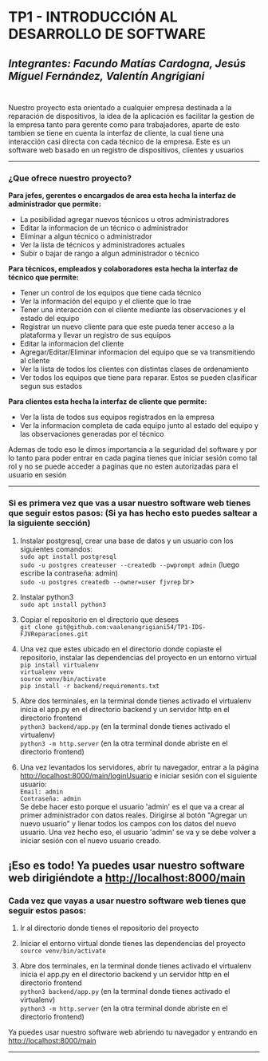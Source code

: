 # TP1 - INTRODUCCIÓN AL DESARROLLO DE SOFTWARE
*Integrantes: Facundo Matías Cardogna, Jesús Miguel Fernández, Valentín Angrigiani*<br><br>
---
Nuestro proyecto esta orientado a cualquier empresa destinada a la reparación de dispositivos, la idea de la aplicación es facilitar la gestion de la empresa tanto para gerente como para trabajadores, aparte de esto tambien se tiene en cuenta la interfaz de cliente, la cual tiene una interacción casi directa con cada técnico de la empresa. Este es un software web basado en un registro de dispositivos, clientes y usuarios

---
### ¿Que ofrece nuestro proyecto?
**Para jefes, gerentes o encargados de area esta hecha la interfaz de administrador que permite:**
 - La posibilidad agregar nuevos técnicos u otros administradores
 - Editar la informacion de un técnico o administrador
 - Eliminar a algun técnico o administrador
 - Ver la lista de técnicos y administradores actuales
 - Subir o bajar de rango a algun administrador o técnico

**Para técnicos, empleados y colaboradores esta hecha la interfaz de técnico que permite:**
 - Tener un control de los equipos que tiene cada técnico
 - Ver la información del equipo y el cliente que lo trae
 - Tener una interacción con el cliente mediante las observaciones y el estado del equipo
 - Registrar un nuevo cliente para que este pueda tener acceso a la plataforma y llevar un registro de sus equipos
 - Editar la informacion del cliente
 - Agregar/Editar/Eliminar informacion del equipo que se va transmitiendo al cliente
 - Ver la lista de todos los clientes con distintas clases de ordenamiento
 - Ver todos los equipos que tiene para reparar. Estos se pueden clasificar segun sus estados

**Para clientes esta hecha la interfaz de cliente que permite:**
 - Ver la lista de todos sus equipos registrados en la empresa
 - Ver la informacion completa de cada equipo junto al estado del equipo y las observaciones generadas por el técnico

Ademas de todo eso le dimos importancia a la seguridad del software y por lo tanto para poder entrar en cada pagina tienes que iniciar sesión como tal rol y no se puede acceder a paginas que no esten autorizadas para el usuario en sesión

---
### Si es primera vez que vas a usar nuestro software web tienes que seguir estos pasos: (Si ya has hecho esto puedes saltear a la siguiente sección)
1. Instalar postgresql, crear una base de datos y un usuario con los siguientes comandos:<br>
`sudo apt install postgresql`<br>
`sudo -u postgres createuser --createdb --pwprompt admin` (luego escribe la contraseña: admin)<br>
`sudo -u postgres createdb --owner=user fjvrep` br>

3. Instalar python3 <br>
`sudo apt install python3`

4. Copiar el repositorio en el directorio que desees <br>
`git clone git@github.com:vaalenangrigiani54/TP1-IDS-FJVReparaciones.git` <br>

5. Una vez que estes ubicado en el directorio donde copiaste el repositorio, instalar las dependencias del proyecto  en un entorno virtual<br>
`pip install virtualenv` <br>
`virtualenv venv` <br>
`source venv/bin/activate` <br>
`pip install -r backend/requirements.txt` <br>

6. Abre dos terminales, en la terminal donde tienes activado el virtualenv inicia el app.py en el directorio backend y un servidor http en el directorio frontend <br>
`python3 backend/app.py` (en la terminal donde tienes activado el virtualenv)<br>
`python3 -m http.server` (en la otra terminal donde abriste en el directorio frontend)<br>

7. Una vez levantados los servidores, abrir tu navegador, entrar a la página [http://localhost:8000/main/loginUsuario](http://localhost:8000/main/loginUsuario) e iniciar sesión con el siguiente usuario:<br>
   `Email: admin`<br>
   `Contraseña: admin`<br>
Se debe hacer esto porque el usuario 'admin' es el que va a crear al primer administrador con datos reales. Dirigirse al botón "Agregar un nuevo usuario" y llenar todos los campos con los datos del nuevo usuario.
Una vez hecho eso, el usuario 'admin' se va y se debe volver a iniciar sesión con el nuevo usuario creado.<br>

¡Eso es todo! Ya puedes usar nuestro software web dirigiéndote a [http://localhost:8000/main](http://localhost:8000/main)
---
### Cada vez que vayas a usar nuestro software web tienes que seguir estos pasos:

1. Ir al directorio donde tienes el repositorio del proyecto <br>

2. Iniciar el entorno virtual donde tienes las dependencias del proyecto <br>
  `source venv/bin/activate` <br>

3. Abre dos terminales, en la terminal donde tienes activado el virtualenv inicia el app.py en el directorio backend y un servidor http en el directorio frontend <br>
  `python3 backend/app.py`  (en la terminal donde tienes activado el virtualenv) <br>
  `python3 -m http.server` (en la otra terminal donde abriste en el directorio frontend)<br>

Ya puedes usar nuestro software web abriendo tu navegador y entrando en [http://localhost:8000/main](http://localhost:8000/main)

---
